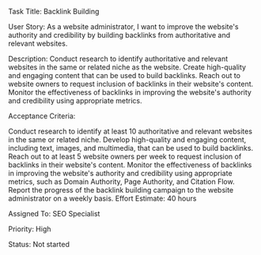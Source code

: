 Task Title: Backlink Building

User Story: As a website administrator, I want to improve the website's authority and credibility by building backlinks from authoritative and relevant websites.

Description: Conduct research to identify authoritative and relevant websites in the same or related niche as the website. Create high-quality and engaging content that can be used to build backlinks. Reach out to website owners to request inclusion of backlinks in their website's content. Monitor the effectiveness of backlinks in improving the website's authority and credibility using appropriate metrics.

Acceptance Criteria:

Conduct research to identify at least 10 authoritative and relevant websites in the same or related niche.
Develop high-quality and engaging content, including text, images, and multimedia, that can be used to build backlinks.
Reach out to at least 5 website owners per week to request inclusion of backlinks in their website's content.
Monitor the effectiveness of backlinks in improving the website's authority and credibility using appropriate metrics, such as Domain Authority, Page Authority, and Citation Flow.
Report the progress of the backlink building campaign to the website administrator on a weekly basis.
Effort Estimate: 40 hours

Assigned To: SEO Specialist

Priority: High

Status: Not started